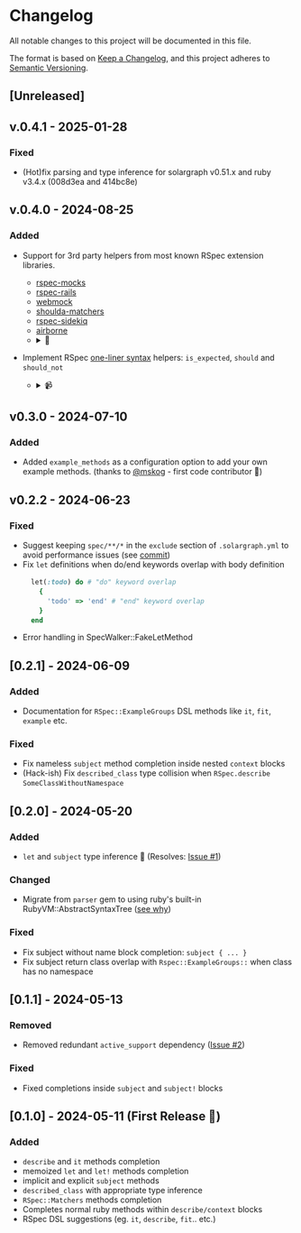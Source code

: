 # Changelog

All notable changes to this project will be documented in this file.

The format is based on [Keep a Changelog](https://keepachangelog.com/en/1.1.0/),
and this project adheres to [Semantic Versioning](https://semver.org/spec/v2.0.0.html).

## [Unreleased]

## v.0.4.1 - 2025-01-28

### Fixed

- (Hot)fix parsing and type inference for solargraph v0.51.x and ruby v3.4.x (008d3ea and 414bc8e)

## v.0.4.0 - 2024-08-25

### Added

- Support for 3rd party helpers from most known RSpec extension libraries.
  - [rspec-mocks](https://github.com/rspec/rspec-mocks)
  - [rspec-rails](https://github.com/rspec/rspec-rails)
  - [webmock](https://github.com/bblimke/webmock)
  - [shoulda-matchers](https://matchers.shoulda.io/)
  - [rspec-sidekiq](https://github.com/wspurgin/rspec-sidekiq)
  - [airborne](https://github.com/brooklynDev/airborne)
  - <details><summary>📸</summary>
    <img src="./doc/images/3rd_party_matchers.png" width="600" alt="3rd party matchers completion">
    </details>

- Implement RSpec [one-liner syntax](https://rspec.info/features/3-12/rspec-core/subject/one-liner-syntax/) helpers: `is_expected`, `should` and `should_not`
  - <details><summary>📹</summary>
    <img src="./doc/images/one_liners_demo.gif" width="600" alt="One-liner syntax completion">
    </details>

## v0.3.0 - 2024-07-10

### Added

- Added `example_methods` as a configuration option to add your own example methods. (thanks to [@mskog](https://github.com/mskog) - first code contributor 🎉)

## v0.2.2 - 2024-06-23

### Fixed

- Suggest keeping `spec/**/*` in the `exclude` section of `.solargraph.yml` to avoid performance issues (see [commit](https://github.com/lekemula/solargraph-rspec/commit/3f0fc39e59e99bf9430e55c52ecb88650e49315e))
- Fix `let` definitions when do/end keywords overlap with body definition
  ```ruby
    let(:todo) do # "do" keyword overlap
      {
        'todo' => 'end' # "end" keyword overlap
      }
    end
  ```
- Error handling in SpecWalker::FakeLetMethod

## [0.2.1] - 2024-06-09

### Added

- Documentation for `RSpec::ExampleGroups` DSL methods like `it`, `fit`, `example` etc.

### Fixed

- Fix nameless `subject` method completion inside nested `context` blocks
- (Hack-ish) Fix `described_class` type collision when `RSpec.describe SomeClassWithoutNamespace`

## [0.2.0] - 2024-05-20

### Added

- `let` and `subject` type inference 🚀 (Resolves: [Issue #1](https://github.com/lekemula/solargraph-rspec/issues/1))

### Changed

- Migrate from `parser` gem to using ruby's built-in RubyVM::AbstractSyntaxTree ([see why](https://github.com/castwide/solargraph/issues/522#issuecomment-993016664))

### Fixed

- Fix subject without name block completion: `subject { ... }`
- Fix subject return class overlap with `Rspec::ExampleGroups::` when class has no namespace

## [0.1.1] - 2024-05-13

### Removed
- Removed redundant `active_support` dependency ([Issue #2](https://github.com/lekemula/solargraph-rspec/issues/2))

### Fixed
- Fixed completions inside `subject` and `subject!` blocks

## [0.1.0] - 2024-05-11 (First Release 🎉)

### Added

- `describe` and `it` methods completion
- memoized `let` and `let!` methods completion 
- implicit and explicit `subject` methods
- `described_class` with appropriate type inference
- `RSpec::Matchers` methods completion
- Completes normal ruby methods within `describe/context` blocks
- RSpec DSL suggestions (eg. `it`, `describe`, `fit`.. etc.)
